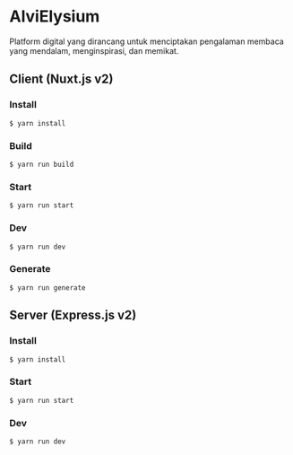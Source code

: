 # AlviElysium

Platform digital yang dirancang untuk menciptakan pengalaman membaca yang mendalam, menginspirasi, dan memikat.

## Client (Nuxt.js v2)
### Install
```shell
$ yarn install
```
### Build
```shell
$ yarn run build
```
### Start
```shell
$ yarn run start
```
### Dev
```shell
$ yarn run dev
```
### Generate
```shell
$ yarn run generate
```

## Server (Express.js v2)
### Install
```shell
$ yarn install
```
### Start
```shell
$ yarn run start
```
### Dev
```shell
$ yarn run dev
```
